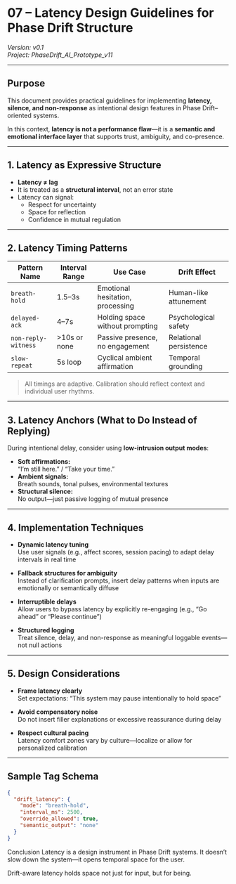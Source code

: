 # 07 – Latency Design Guidelines for Phase Drift Structure  
*Version: v0.1*  
*Project: PhaseDrift_AI_Prototype_v11*

---

## Purpose

This document provides practical guidelines for implementing **latency, silence, and non-response** as intentional design features in Phase Drift–oriented systems.

In this context, **latency is not a performance flaw**—it is a **semantic and emotional interface layer** that supports trust, ambiguity, and co-presence.

---

## 1. Latency as Expressive Structure

- **Latency ≠ lag**  
- It is treated as a **structural interval**, not an error state  
- Latency can signal:
  - Respect for uncertainty  
  - Space for reflection  
  - Confidence in mutual regulation

---

## 2. Latency Timing Patterns

| Pattern Name         | Interval Range | Use Case                          | Drift Effect             |
|----------------------|----------------|-----------------------------------|--------------------------|
| `breath-hold`        | 1.5–3s         | Emotional hesitation, processing  | Human-like attunement    |
| `delayed-ack`        | 4–7s           | Holding space without prompting   | Psychological safety     |
| `non-reply-witness`  | >10s or none   | Passive presence, no engagement   | Relational persistence   |
| `slow-repeat`        | 5s loop        | Cyclical ambient affirmation      | Temporal grounding       |

> All timings are adaptive. Calibration should reflect context and individual user rhythms.

---

## 3. Latency Anchors (What to Do Instead of Replying)

During intentional delay, consider using **low-intrusion output modes**:

- **Soft affirmations:**  
  “I’m still here.” / “Take your time.”  
- **Ambient signals:**  
  Breath sounds, tonal pulses, environmental textures  
- **Structural silence:**  
  No output—just passive logging of mutual presence

---

## 4. Implementation Techniques

- **Dynamic latency tuning**  
  Use user signals (e.g., affect scores, session pacing) to adapt delay intervals in real time

- **Fallback structures for ambiguity**  
  Instead of clarification prompts, insert delay patterns when inputs are emotionally or semantically diffuse

- **Interruptible delays**  
  Allow users to bypass latency by explicitly re-engaging (e.g., “Go ahead” or “Please continue”)

- **Structured logging**  
  Treat silence, delay, and non-response as meaningful loggable events—not null actions

---

## 5. Design Considerations

- **Frame latency clearly**  
  Set expectations: “This system may pause intentionally to hold space”

- **Avoid compensatory noise**  
  Do not insert filler explanations or excessive reassurance during delay

- **Respect cultural pacing**  
  Latency comfort zones vary by culture—localize or allow for personalized calibration

---

## Sample Tag Schema

```json
{
  "drift_latency": {
    "mode": "breath-hold",
    "interval_ms": 2500,
    "override_allowed": true,
    "semantic_output": "none"
  }
}
```

Conclusion
Latency is a design instrument in Phase Drift systems.
It doesn’t slow down the system—it opens temporal space for the user.

Drift-aware latency holds space not just for input, but for being.
